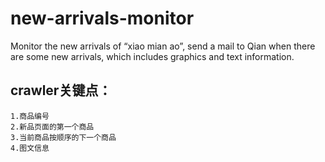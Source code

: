 # new-arrivals-monitor
Monitor the new arrivals of “xiao mian ao”, send a mail to Qian when there are some new arrivals, which includes graphics and text information.

## crawler关键点：
    1.商品编号
    2.新品页面的第一个商品
    3.当前商品按顺序的下一个商品
    4.图文信息
